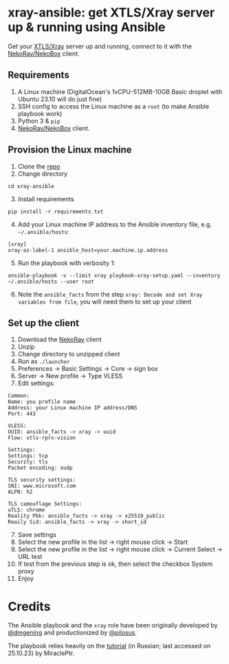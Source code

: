 # xray-ansible: get XTLS/Xray server up & running using Ansible

Get your [XTLS/Xray](https://github.com/xtls) server up and running,
connect to it with the [NekoRay/NekoBox](https://github.com/MatsuriDayo/nekoray/releases) client.

## Requirements

1. A Linux machine (DigitalOcean's 1vCPU-512MB-10GB Basic droplet with Ubuntu 23.10 will do just fine)
2. SSH config to access the Linux machine as a `root` (to make Ansible playbook work)
3. Python 3 & `pip`
4. [NekoRay/NekoBox](https://github.com/MatsuriDayo/nekoray/releases) client.

## Provision the Linux machine

1. Clone the [repo](https://github.com/pilosus/xray-ansible)
2. Change directory

```
cd xray-ansible
```

3. Install requirements

```
pip install -r requirements.txt
```

4. Add your Linux machine IP address to the Ansible inventory file, e.g. `~/.ansible/hosts`:

```
[xray]
xray-az-label-1 ansible_host=your.machine.ip.address
```

5. Run the playbook with verbosity 1:

```
ansible-playbook -v --limit xray playbook-xray-setup.yaml --inventory ~/.ansible/hosts --user root
```

6. Note the `ansible_facts` from the step `xray: Decode and set Xray
   variables from file`, you will need them to set up your client

## Set up the client

1. Download the [NekoRay](https://github.com/MatsuriDayo/nekoray/releases) client
2. Unzip
3. Change directory to unzipped client
4. Run as `./launcher`
5. Preferences -> Basic Settings -> Core -> sign box
5. Server -> New profile -> Type VLESS
6. Edit settings:

```
Common:
Name: you profile name
Address: your Linux machine IP address/DNS
Port: 443

VLESS:
UUID: ansible_facts -> xray -> uuid
Flow: xtls-rprx-vision

Settings:
Settings: tcp
Security: tls
Packet encoding: xudp

TLS security settings:
SNI: www.microsoft.com
ALPN: h2

TLS camouflage Settings:
uTLS: chrome
Reality Pbk: ansible_facts -> xray -> x25519_public
Reaily Sid: ansible_facts -> xray -> short_id
```

7. Save settings
8. Select the new profile in the list -> right mouse click -> Start
9. Select the new profile in the list -> right mouse click -> Current Select -> URL test
10. If test from the previous step is ok, then select the checkbox System proxy
11. Enjoy

# Credits

The Ansible playbook and the `xray` role have been originally
developed by [@dmgening](https://github.com/dmgening) and
productionized by [@pilosus](https://github.com/pilosus).

The playbook relies heavily on the
[tutorial](https://habr.com/ru/articles/731608/) (in Russian; last
accessed on 25.10.23) by MiraclePtr.
